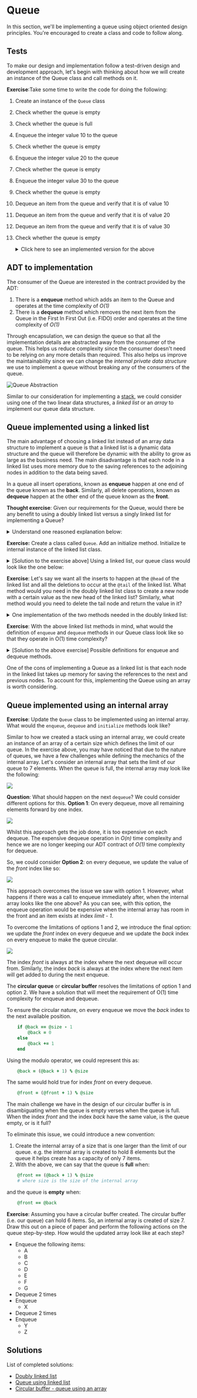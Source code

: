 # Queue
In this section, we'll be implementing a queue using object oriented design principles. You're encouraged to create a class and code to follow along. 

## Tests
To make our design and implementation follow a test-driven design and development approach, let's begin with thinking about how we will create an instance of the Queue class and call methods on it.

<b>Exercise</b>:Take some time to write the code for doing the following:
1. Create an instance of the `Queue` class
1. Check whether the queue is empty
1. Check whether the queue is full
1. Enqueue the integer value 10 to the queue
1. Check whether the queue is empty
1. Enqueue the integer value 20 to the queue
1. Check whether the queue is empty
1. Enqueue the integer value 30 to the queue
1. Check whether the queue is empty
1. Dequeue an item from the queue and verify that it is of value 10
1. Dequeue an item from the queue and verify that it is of value 20
1. Dequeue an item from the queue and verify that it is of value 30
1. Check whether the queue is empty
    <details>
        <summary> Click here to see an implemented version for the above
        </summary>
            my_queue = Queue.new()
            puts "Queue should be empty. Is the queue empty? #{my_queue.is_empty}"
            puts "Queue should not be full. Is the queue full? #{my_queue.is_full}"

            puts "enqueue 10"
            my_queue.enqueue(10)
            puts "Queue should not be empty. Is the queue empty? #{my_queue.is_empty}"

            puts "enqueue 20"
            my_queue.enqueue(20)
            puts "Queue should not be empty. Is the queue empty? #{my_queue.is_empty}"

            puts "enqueue 30"
            my_queue.enqueue(30)
            puts "Queue should not be empty. Is the queue empty? #{my_queue.is_empty}"

            puts "dequeue should return 10. dequeueped value: #{my_queue.dequeue()}"
            puts "Queue should not be empty. Is the queue empty? #{my_queue.is_empty}"

            puts "dequeue should return 20. dequeueped value: #{my_queue.dequeue()}"
            puts "Queue should not be empty. Is the queue empty? #{my_queue.is_empty}"

            puts "dequeue should return 30. dequeueped value: #{my_queue.dequeue()}"
            puts "Queue should not be empty. Is the queue empty? #{my_queue.is_empty}"
    </details>

## ADT to implementation
The consumer of the Queue are interested in the contract provided by the ADT:
1. There is a <b>enqueue</b> method which adds an item to the Queue and operates at the time complexity of _O(1)_
1. There is a <b>dequeue</b> method which removes the next item from the Queue in the First In First Out (i.e. FIDO) order and operates at the time complexity of _O(1)_

Through encapsulation, we can design the queue so that all the implementation details are abstracted away from the consumer of the queue. This helps us reduce complexity since the consumer doesn't need to be relying on any more details than required. This also helps us improve the maintainability since we can change the _internal private data structure_ we use to implement a queue without breaking any of the consumers of the queue.

<img src="images/queue_abstraction.png" alt="Queue Abstraction">

Similar to our consideration for implementing a [stack](stack.md), we could consider using one of the two linear data structures, a _linked list_ or an _array_ to implement our queue data structure.

## Queue implemented using a linked list
The main advantage of choosing a linked list instead of an array data structure to implement a queue is that a linked list is a dynamic data structure and the queue will therefore be dynamic with the ability to grow as large as the business need. The main disadvantage is that each node in a linked list uses more memory due to the saving references to the adjoining nodes in addition to the data being saved.

In a queue all insert operations, known as <b>enqueue</b> happen at one end of the queue known as the <b>back</b>. Similarly, all delete operations, known as <b>dequeue</b> happen at the other end of the queue known as the <b>front</b>.

<b>Thought exercise</b>: Given our requirements for the Queue, would there be any benefit to using a doubly linked list versus a singly linked list for implementing a Queue?
    <details>
        <summary> Understand one reasoned explanation below:
        </summary>
            With a queue implementation, all additions will need to happen at one end where as all the deletions will occur at the other end of the linked list. 
    </details>

<b>Exercise:</b> Create a class called `Queue`. Add an initialize method. Initialize te internal instance of the linked list class.
    <details>
        <summary> [Solution to the exercise above] Using a linked list, our queue class would look like the one below:
        </summary>
            class Queue
                def initialize()
                    @internal_list = LinkedList.new() # initialize an instance of a doubly linked list
                end
            end
    </details>

<b>Exercise</b>: Let's say we want all the inserts to happen at the `@head` of the linked list and all the deletions to occur at the `@tail` of the linked list. What method would you need in the doubly linked list class to create a new node with a certain value as the new head of the linked list? Similarly, what method would you need to delete the tail node and return the value in it?
    <details>
        <summary> One implementation of the two methods needed in the doubly linked list:
        </summary>
            # method to add a new node with the specific data value in the linked list
            # insert the new node at the beginning of the linked list
            def insert(value)
                new_node = Node.new(value)
                if @head != nil # if linked list is not empty
                    new_node.next = @head
                    @head.prev = new_node
                end
                @head = new_node
                @tail = new_node if !@tail # if linked list was empty before this addition
            end
            # removes and returns the last item in the linked list
            def remove_tail()
                return nil if @tail == nil
                temp = @tail.data
                @tail.prev.next = nil if @tail.prev
                @tail = @tail.prev
                @head = nil if @tail == nil
                return temp
            end
    </details>

<b>Exercise</b>: With the above linked list methods in mind, what would the definition of `enqueue` and `dequeue` methods in our Queue class look like so that they operate in O(1) time complexity?
    <details>
        <summary> [Solution to the above exercise] Possible definitions for enqueue and dequeue methods.
        </summary>
            def enqueue(value)
                @inner_list.insert(value)
            end
            def dequeue()
                return @inner_list.remove_tail()
            end
    </details>

One of the cons of implementing a Queue as a linked list is that each node in the linked list takes up memory for saving the references to the next and previous nodes. To account for this, implementing the Queue using an array is worth considering.

## Queue implemented using an internal array
<b>Exercise</b>: Update the `Queue` class to be implemented using an internal array. What would the `enqueue`, `dequeue` and `initialize` methods look like?

Similar to how we created a stack using an internal array, we could create an instance of an array of a certain size which defines the limit of our queue. In the exercise above, you may have noticed that due to the nature of queues, we have a few challenges while defining the mechanics of the internal array. Let's consider an internal array that sets the limit of our queue to 7 elements. When the queue is full, the internal array may look like the following:

<img src="images/full_queue-1.png">

<b>Question</b>: What should happen on the next `dequeue`?
We could consider different options for this.
<b>Option 1</b>: On every dequeue, move all remaining elements forward by one index.

<img src="images/dequeue-move-forward.png">

Whilst this approach gets the job done, it is too expensive on each dequeue. The expensive dequeue operation in _O(n)_ time complexity and hence we are no longer keeping our ADT contract of _O(1)_ time complexity for dequeue.

So, we could consider <b>Option 2</b>: on every dequeue, we update the value of the _front_ index like so:

<img src="images/update_front_on_dequeue.png">

This approach overcomes the issue we saw with option 1. However, what happens if there was a call to enqueue immediately after, when the internal array looks like the one above? As you can see, with this option, the enqueue operation would be expensive when the internal array has room in the front and an item exists at index _limit - 1_.

To overcome the limitations of options 1 and 2, we introduce the final option: we update the _front_ index on every dequeue and we update the _back_ index on every enqueue to make the queue circular.

<img src="images/circular_queue.png">

The index _front_ is always at the index where the next dequeue will occur from. Similarly, the index _back_ is always at the index where the next item will get added to during the next enqueue.

The <b>circular queue</b> or <b>circular buffer</b> resolves the limitations of option 1 and option 2. We have a solution that will meet the requirement of O(1) time complexity for enqueue and dequeue.

To ensure the circular nature, on every enqueue we move the _back_ index to the next available position.
```ruby
    if @back == @size - 1
        @back = 0
    else
        @back += 1
    end
```
Using the modulo operator, we could represent this as:
```ruby
    @back = (@back + 1) % @size
```

The same would hold true for index _front_ on every dequeue.
```ruby
    @front = (@front + 1) % @size
```

The main challenge we have in the design of our circular buffer is in disambiguating when the queue is empty verses when the queue is full. When the index _front_ and the index _back_ have the same value, is the queue empty, or is it full?

To eliminate this issue, we could introduce a new convention:
1. Create the internal array of a size that is one larger than the limit of our queue. e.g. the internal array is created to hold 8 elements but the queue it helps create has a capacity of only 7 items.
2. With the above, we can say that the queue is <b>full</b> when:
```ruby
    @front == (@back + 1) % @size
    # where size is the size of the internal array
```
and the queue is <b>empty</b> when:
```ruby
    @front == @back
```

<b>Exercise</b>: Assuming you have a circular buffer created. The circular buffer (i.e. our queue) can hold 6 items. So, an internal array is created of size 7. Draw this out on a piece of paper and perform the following actions on the queue step-by-step. How would the updated array look like at each step?
- Enqueue the following items:
    - A
    - B
    - C
    - D
    - E
    - F
    - G
- Dequeue 2 times
- Enqueue
    - X
- Dequeue 2 times
- Enqueue
    - Y
    - Z

## Solutions
List of completed solutions:
- [Doubly linked list](solutions/linked_lists/linked_list.rb)
- [Queue using linked list](solutions/queues/queue_using_linked_list.rb)
- [Circular buffer - queue using an array](solutions/queues/queue_using_arrays.rb)
